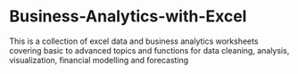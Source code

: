 # Business-Analytics-with-Excel
This is a collection of excel data and business analytics worksheets covering basic to advanced topics and functions for data cleaning, analysis, visualization, financial modelling and forecasting
